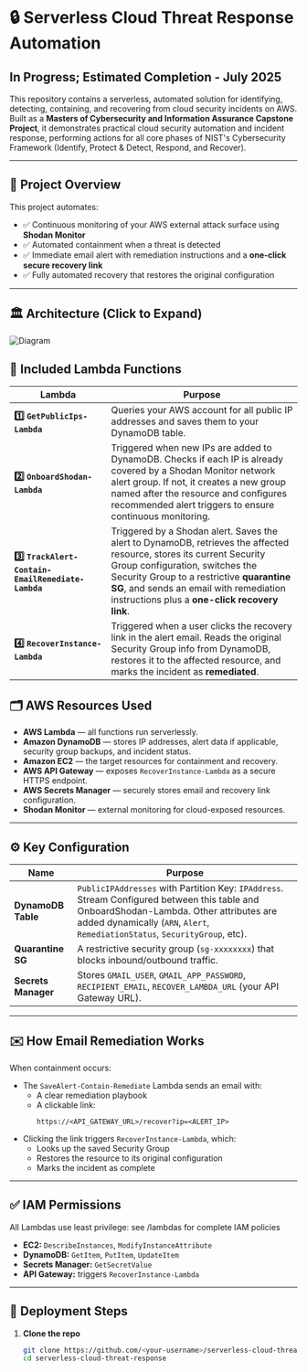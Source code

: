 # 🔒 Serverless Cloud Threat Response Automation
## In Progress; Estimated Completion - July 2025
This repository contains a serverless, automated solution for identifying, detecting, containing, and recovering from cloud security incidents on AWS. Built as a **Masters of Cybersecurity and Information Assurance Capstone Project**, it demonstrates practical cloud security automation and incident response, performing actions for all core phases of NIST's Cybersecurity Framework (Identify, Protect & Detect, Respond, and Recover).

---

## 🚀 Project Overview

This project automates:

- ✅ Continuous monitoring of your AWS external attack surface using **Shodan Monitor**
- ✅ Automated containment when a threat is detected
- ✅ Immediate email alert with remediation instructions and a **one-click secure recovery link**
- ✅ Fully automated recovery that restores the original configuration

---

## 🏛️ Architecture (Click to Expand)
![Diagram](https://i.imgur.com/IgANPzb.png)

## 📂 Included Lambda Functions

| Lambda | Purpose |
| ------ | ------- |
| **1️⃣ `GetPublicIps-Lambda`** | Queries your AWS account for all public IP addresses and saves them to your DynamoDB table. |
| **2️⃣ `OnboardShodan-Lambda`** | Triggered when new IPs are added to DynamoDB. Checks if each IP is already covered by a Shodan Monitor network alert group. If not, it creates a new group named after the resource and configures recommended alert triggers to ensure continuous monitoring. |
| **3️⃣ `TrackAlert-Contain-EmailRemediate-Lambda`** | Triggered by a Shodan alert. Saves the alert to DynamoDB, retrieves the affected resource, stores its current Security Group configuration, switches the Security Group to a restrictive **quarantine SG**, and sends an email with remediation instructions plus a **one-click recovery link**. |
| **4️⃣ `RecoverInstance-Lambda`** | Triggered when a user clicks the recovery link in the alert email. Reads the original Security Group info from DynamoDB, restores it to the affected resource, and marks the incident as **remediated**. |


## 🗂️ AWS Resources Used

- **AWS Lambda** — all functions run serverlessly.
- **Amazon DynamoDB** — stores IP addresses, alert data if applicable, security group backups, and incident status.
- **Amazon EC2** — the target resources for containment and recovery.
- **AWS API Gateway** — exposes `RecoverInstance-Lambda` as a secure HTTPS endpoint.
- **AWS Secrets Manager** — securely stores email and recovery link configuration.
- **Shodan Monitor** — external monitoring for cloud-exposed resources.

---

## ⚙️ Key Configuration

| Name | Purpose |
| ---- | ------- |
| **DynamoDB Table** | `PublicIPAddresses` with Partition Key: `IPAddress`. Stream Configured between this table and OnboardShodan-Lambda. Other attributes are added dynamically (`ARN`, `Alert`, `RemediationStatus`, `SecurityGroup`, etc). |
| **Quarantine SG** | A restrictive security group (`sg-xxxxxxxx`) that blocks inbound/outbound traffic. |
| **Secrets Manager** | Stores `GMAIL_USER`, `GMAIL_APP_PASSWORD`, `RECIPIENT_EMAIL`, `RECOVER_LAMBDA_URL` (your API Gateway URL). |

---

## ✉️ How Email Remediation Works

When containment occurs:
- The `SaveAlert-Contain-Remediate` Lambda sends an email with:
  - A clear remediation playbook
  - A clickable link:
    ```
    https://<API_GATEWAY_URL>/recover?ip=<ALERT_IP>
    ```
- Clicking the link triggers `RecoverInstance-Lambda`, which:
  - Looks up the saved Security Group
  - Restores the resource to its original configuration
  - Marks the incident as complete

---

## ✅ IAM Permissions

All Lambdas use least privilege: see /lambdas for complete IAM policies

- **EC2:** `DescribeInstances`, `ModifyInstanceAttribute`
- **DynamoDB:** `GetItem`, `PutItem`, `UpdateItem`
- **Secrets Manager:** `GetSecretValue`
- **API Gateway:** triggers `RecoverInstance-Lambda`

---

## 🚀 Deployment Steps

1. **Clone the repo**

   ```bash
   git clone https://github.com/<your-username>/serverless-cloud-threat-response.git
   cd serverless-cloud-threat-response
